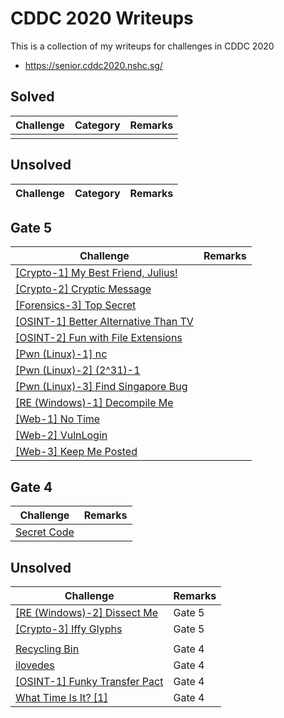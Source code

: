 # CDDC 2020 Writeups

This is a collection of my writeups for challenges in CDDC 2020

- https://senior.cddc2020.nshc.sg/

## Solved
Challenge | Category | Remarks
----------|:--------:| -------
[]() | []() | []()

## Unsolved
Challenge | Category | Remarks
----------|:--------:| -------


## Gate 5
Challenge  | Remarks
---------- | -------
[[Crypto-1] My Best Friend, Julius!](./Solved/_Crypto_1__My_Best_Friend__Julius) | 
[[Crypto-2] Cryptic Message](./Solved/_Crypto_2__Cryptic_Message) | 
[[Forensics-3] Top Secret](./Solved/_Forensics_3__Top_Secret) | 
[[OSINT-1] Better Alternative Than TV](./Solved/_OSINT_1__Better_Alternative_Than_TV) |  
[[OSINT-2] Fun with File Extensions](./Solved/_OSINT_2__Fun_with_File_Extensions) | 
[[Pwn (Linux)-1] nc](./Solved/_Pwn__Linux__1__nc) | 
[[Pwn (Linux)-2] (2^31)-1](./Solved/_Pwn__Linux__2___2_31__1) | 
[[Pwn (Linux)-3] Find Singapore Bug](./Solved/_Pwn__Linux__3__Find_Singapore_Bug) | 
[[RE (Windows)-1] Decompile Me](./Solved/_RE__Windows__1__Decompile_Me) | 
[[Web-1] No Time](./Solved/_Web_1__No_Time) | 
[[Web-2] VulnLogin](./Solved/_Web_2__VulnLogin) | 
[[Web-3] Keep Me Posted](./Solved/_Web_3__Keep_Me_Posted) | 

## Gate 4
Challenge  | Remarks
---------- | -------
[Secret Code](./Solved/Secret_Code) | 

## Unsolved
Challenge  | Remarks
---------- | -------
[[RE (Windows)-2] Dissect Me](./Unsolved/_RE__Windows__2__Dissect_Me) | Gate 5 |
[[Crypto-3] Iffy Glyphs](./Unsolved/_Crypto_3__Iffy_Glyphs) | Gate 5 | 
[]() | []() | []()
[Recycling Bin](./Unsolved/Recycling_Bin) | Gate 4 | 
[ilovedes](./Unsolved/ilovedes) | Gate 4 | 
[[OSINT-1] Funky Transfer Pact](./Unsolved/_OSINT_1__Funky_Transfer_Pact) | Gate 4 | 
[What Time Is It? [1]](./Unsolved/What_Time_Is_It___1) | Gate 4 | 
